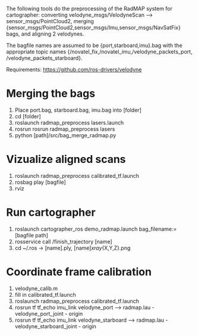 The following tools do the preprocessing of the RadMAP system for cartographer: converting velodyne_msgs/VelodyneScan --> sensor_msgs/PointCloud2, merging {sensor_msgs/PointCloud2,sensor_msgs/Imu,sensor_msgs/NavSatFix} bags, and aligning 2 velodynes. 

The bagfile names are assumed to be {port,starboard,imu}.bag with the appropriate topic names {/novatel_fix,/novatel_imu,/velodyne_packets_port, /velodyne_packets_starboard}.

Requirements:
https://github.com/ros-drivers/velodyne

# Merging the bags
1. Place port.bag, starboard.bag, imu.bag into [folder]
2. cd [folder]
3. roslaunch radmap_preprocess lasers.launch 
4. rosrun  rosrun radmap_preprocess lasers 
5. python [path]/src/bag_merge_radmap.py

# Vizualize aligned scans
1. roslaunch radmap_preprocess calibrated_tf.launch
2. rosbag play [bagfile]
3. rviz

# Run cartographer
1. roslaunch cartographer_ros demo_radmap.launch bag_filename:=[bagfile path]
2. rosservice call /finish_trajectory [name]
3. cd ~/.ros -> [name].ply, [name]_xray_{X,Y,Z}.png

# Coordinate frame calibration
1. velodyne_calib.m
2. fill in calibrated_tf.launch
3. roslaunch radmap_preprocess calibrated_tf.launch
4. rosrun tf tf_echo imu_link velodyne_port --> radmap.lau -velodyne_port_joint - origin
5. rosrun tf tf_echo imu_link velodyne_starboard --> radmap.lau - velodyne_starboard_joint - origin
